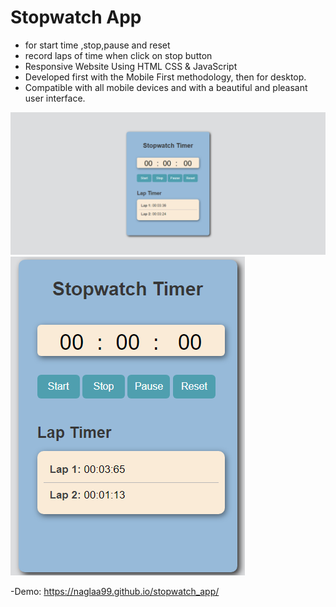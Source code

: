 #  Stopwatch App

- for start time ,stop,pause and reset
- record laps of time when click on stop button
- Responsive  Website Using HTML CSS & JavaScript
- Developed first with the Mobile First methodology, then for desktop.
- Compatible with all mobile devices and with a beautiful and pleasant user interface.





![preview img](./screen_preview/Desk%20.png)
![preview img](./screen_preview/mob.png)

-Demo:  https://naglaa99.github.io/stopwatch_app/
